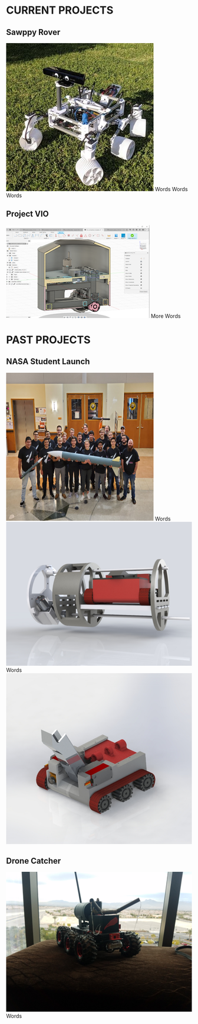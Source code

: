 # CURRENT PROJECTS

## Sawppy Rover 
<img src="docs/assets/images/projects/sawppy_robot.jpg" width="400" height="400" alt="Sawppy Rover Image">
Words Words Words

## Project VIO 
<img src="docs/assets/images/projects/vio_bot.png" alt="VIO Bot Image">
More Words


# PAST PROJECTS

## NASA Student Launch
<img src="docs/assets/images/general/nasa_launch_team.jpg" width="400" height="400" alt="Nasa Student Launch Team">
Words
<img src="docs/assets/images/projects/nasa_launch_payload_cad.JPG" alt="Nasa Payload Cad">
Words
<img src="docs/assets/images/projects/nasa_bot_cad.JPG" alt="Nasa Bot Cad">

## Drone Catcher
<img src="docs/assets/images/projects/drone_catcher.jpg" alt="Drone Catcher">
Words
